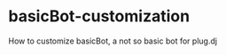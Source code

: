basicBot-customization
======================

How to customize basicBot, a not so basic bot for plug.dj
